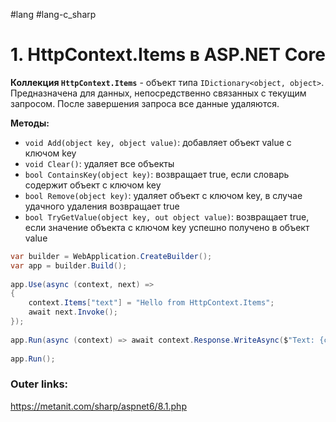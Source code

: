 #lang #lang-c_sharp 

# 1. HttpContext.Items в ASP.NET Core

**Коллекция `HttpContext.Items`** - объект типа `IDictionary<object, object>`. Предназначена для данных, непосредственно связанных с текущим запросом. После завершения запроса все данные удаляются.

**Методы:**
- `void Add(object key, object value)`: добавляет объект value с ключом key  
- `void Clear()`: удаляет все объекты
- `bool ContainsKey(object key)`: возвращает true, если словарь содержит объект с ключом key
- `bool Remove(object key)`: удаляет объект с ключом key, в случае удачного удаления возвращает true
- `bool TryGetValue(object key, out object value)`: возвращает true, если значение объекта с ключом key успешно получено в объект value

```csharp
var builder = WebApplication.CreateBuilder();
var app = builder.Build();
 
app.Use(async (context, next) =>
{
    context.Items["text"] = "Hello from HttpContext.Items";
    await next.Invoke();
});
 
app.Run(async (context) => await context.Response.WriteAsync($"Text: {context.Items["text"]}"));
 
app.Run();
```

### Outer links:
https://metanit.com/sharp/aspnet6/8.1.php
